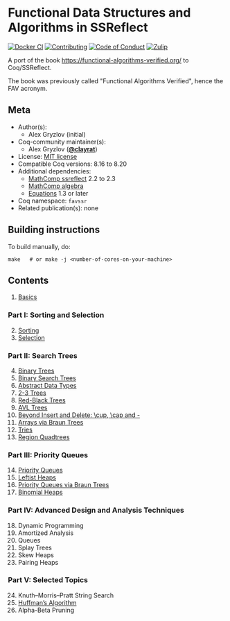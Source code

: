<!---
This file was generated from `meta.yml`, please do not edit manually.
Follow the instructions on https://github.com/coq-community/templates to regenerate.
--->
# Functional Data Structures and Algorithms in SSReflect

[![Docker CI][docker-action-shield]][docker-action-link]
[![Contributing][contributing-shield]][contributing-link]
[![Code of Conduct][conduct-shield]][conduct-link]
[![Zulip][zulip-shield]][zulip-link]

[docker-action-shield]: https://github.com/coq-community/fav-ssr/actions/workflows/docker-action.yml/badge.svg?branch=trunk
[docker-action-link]: https://github.com/coq-community/fav-ssr/actions/workflows/docker-action.yml

[contributing-shield]: https://img.shields.io/badge/contributions-welcome-%23f7931e.svg
[contributing-link]: https://github.com/coq-community/manifesto/blob/master/CONTRIBUTING.md

[conduct-shield]: https://img.shields.io/badge/%E2%9D%A4-code%20of%20conduct-%23f15a24.svg
[conduct-link]: https://github.com/coq-community/manifesto/blob/master/CODE_OF_CONDUCT.md

[zulip-shield]: https://img.shields.io/badge/chat-on%20zulip-%23c1272d.svg
[zulip-link]: https://coq.zulipchat.com/#narrow/stream/237663-coq-community-devs.20.26.20users



A port of the book https://functional-algorithms-verified.org/ to Coq/SSReflect.

The book was previously called "Functional Algorithms Verified", hence the FAV acronym.

## Meta

- Author(s):
  - Alex Gryzlov (initial)
- Coq-community maintainer(s):
  - Alex Gryzlov ([**@clayrat**](https://github.com/clayrat))
- License: [MIT license](LICENSE)
- Compatible Coq versions: 8.16 to 8.20
- Additional dependencies:
  - [MathComp ssreflect](https://math-comp.github.io) 2.2 to 2.3
  - [MathComp algebra](https://math-comp.github.io)
  - [Equations](https://github.com/mattam82/Coq-Equations) 1.3 or later
- Coq namespace: `favssr`
- Related publication(s): none

## Building instructions

To build manually, do:
```shell
make   # or make -j <number-of-cores-on-your-machine>
```

## Contents

1. [Basics](src/basics.v)
### Part I: Sorting and Selection
2. [Sorting](src/sorting.v)
3. [Selection](src/selection.v)
### Part II: Search Trees
4. [Binary Trees](src/bintree.v)
5. [Binary Search Trees](src/bst.v)
6. [Abstract Data Types](src/adt.v)
7. [2-3 Trees](src/twothree.v)
8. [Red-Black Trees](src/redblack.v)
9. [AVL Trees](src/avl.v)
10. [Beyond Insert and Delete: \cup, \cap and -](src/beyond.v)
11. [Arrays via Braun Trees](src/braun.v)
12. [Tries](src/trie.v)
13. [Region Quadtrees](src/quadtree.v)
### Part III: Priority Queues
14. [Priority Queues](src/priority.v)
15. [Leftist Heaps](src/leftist.v)
16. [Priority Queues via Braun Trees](src/braun_queue.v)
17. [Binomial Heaps](src/binom_heap.v)
### Part IV: Advanced Design and Analysis Techniques
18. Dynamic Programming
19. Amortized Analysis
20. Queues
21. Splay Trees
22. Skew Heaps
23. Pairing Heaps
### Part V: Selected Topics
24. Knuth–Morris–Pratt String Search
25. [Huffman’s Algorithm](src/huffman.v)
26. Alpha-Beta Pruning
